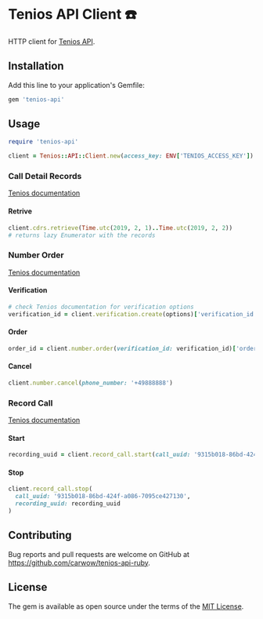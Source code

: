 # Tenios API Client ☎️

HTTP client for [Tenios API].

[Tenios API]: https://www.tenios.de/doc-topic/voice-api

## Installation

Add this line to your application's Gemfile:

```ruby
gem 'tenios-api'
```

## Usage

```ruby
require 'tenios-api'

client = Tenios::API::Client.new(access_key: ENV['TENIOS_ACCESS_KEY'])
```

### Call Detail Records

[Tenios documentation](https://www.tenios.de/en/doc/api-cdr-request)

#### Retrive

```ruby
client.cdrs.retrieve(Time.utc(2019, 2, 1)..Time.utc(2019, 2, 2))
# returns lazy Enumerator with the records
```

### Number Order

[Tenios documentation](https://www.tenios.de/en/doc/api-number-order)

#### Verification

```ruby
# check Tenios documentation for verification options
verification_id = client.verification.create(options)['verification_id']
```

#### Order

```ruby
order_id = client.number.order(verification_id: verification_id)['order_id']
```

#### Cancel

```ruby
client.number.cancel(phone_number: '+49888888')
```

### Record Call

[Tenios documentation](https://www.tenios.de/en/doc/api-call-recording)

#### Start

```ruby
recording_uuid = client.record_call.start(call_uuid: '9315b018-86bd-424f-a086-7095ce427130')['recording_uuid']
```

#### Stop

```ruby
client.record_call.stop(
  call_uuid: '9315b018-86bd-424f-a086-7095ce427130',
  recording_uuid: recording_uuid
)
```

## Contributing

Bug reports and pull requests are welcome on GitHub at https://github.com/carwow/tenios-api-ruby.

## License

The gem is available as open source under the terms of the [MIT License](https://opensource.org/licenses/MIT).
